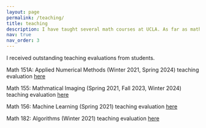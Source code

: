 ```yaml
---
layout: page
permalink: /teaching/
title: teaching
description: I have taught several math courses at UCLA. As far as math, I care about why we are learning it (motivation) and why we can get it (logic).
nav: true
nav_order: 3
---
```


I received outstanding teaching evaluations from students.

Math 151A: Applied Numerical Methods (Winter 2021, Spring 2024) teaching evaluation [here](../assets/pdf/Math151aEval.pdf)

Math 155: Mathmatical Imaging (Spring 2021, Fall 2023, Winter 2024) teaching evaluation [here](../assets/pdf/Math155Eval.pdf)

Math 156: Machine Learning (Spring 2021) teaching evaluation [here](../assets/pdf/Math156Eval.pdf)

Math 182: Algorithms (Winter 2021) teaching evaluation [here](../assets/pdf/Math182Eval.pdf)
